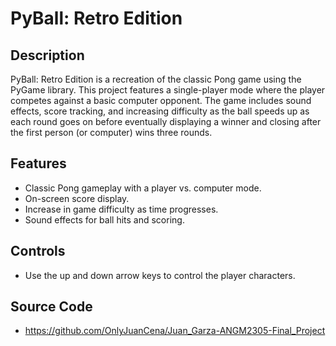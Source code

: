 # PyBall: Retro Edition

## Description
PyBall: Retro Edition is a recreation of the classic Pong game using the PyGame library.
This project features a single-player mode where the player competes against a basic computer opponent.
The game includes sound effects, score tracking, and increasing difficulty as the ball speeds up as each round goes on before eventually 
displaying a winner and closing after the first person (or computer) wins three rounds.

## Features
- Classic Pong gameplay with a player vs. computer mode.
- On-screen score display.
- Increase in game difficulty as time progresses.
- Sound effects for ball hits and scoring.

## Controls
- Use the up and down arrow keys to control the player characters.

## Source Code
- https://github.com/OnlyJuanCena/Juan_Garza-ANGM2305-Final_Project
